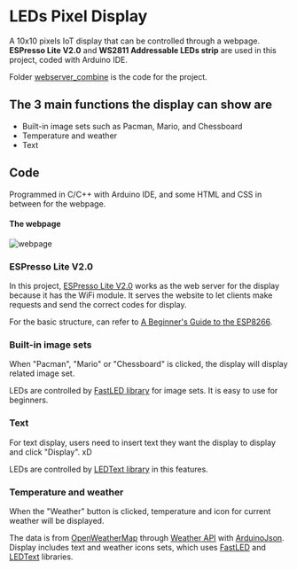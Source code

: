 # LEDs Pixel Display
A 10x10 pixels IoT display that can be controlled through a webpage. 
**ESPresso Lite V2.0** and **WS2811 Addressable LEDs strip** are used in this project, coded with Arduino IDE. 

Folder [webserver_combine](https://github.com/pehshuwei/leds-pixel-display/tree/master/webserver_combine) is the code for the project.

## The 3 main functions the display can show are
- Built-in image sets such as Pacman, Mario, and Chessboard
- Temperature and weather
- Text

## Code

Programmed in C/C++ with Arduino IDE, and some HTML and CSS in between for the webpage.

#### The webpage
![webpage](https://github.com/pehshuwei/leds-pixel-display/blob/master/screenshot/page.PNG)

### ESPresso Lite V2.0
In this project, [ESPresso Lite V2.0](http://learn.espressolite.com/) works as the web server for the display because it has the WiFi module. 
It serves the website to let clients make requests and send the correct codes for display.

For the basic structure, can refer to [A Beginner's Guide to the ESP8266](https://tttapa.github.io/ESP8266/Chap01%20-%20ESP8266.html).

### Built-in image sets
When "Pacman", "Mario" or "Chessboard" is clicked, the display will display related image set.

LEDs are controlled by [FastLED library](https://github.com/FastLED/FastLED) for image sets. 
It is easy to use for beginners.

### Text
For text display, users need to insert text they want the display to display and click "Display". xD

LEDs are controlled by [LEDText library](https://github.com/AaronLiddiment/LEDText) in this features.

### Temperature and weather
When the "Weather" button is clicked, temperature and icon for current weather will be displayed. 

The data is from [OpenWeatherMap](http://openweathermap.org/) through [Weather API](http://openweathermap.org/api) with [ArduinoJson](https://github.com/bblanchon/ArduinoJson). 
Display includes text and weather icons sets, which uses [FastLED](https://github.com/FastLED/FastLED) and [LEDText](https://github.com/AaronLiddiment/LEDText) libraries.

